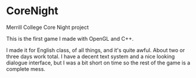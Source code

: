 # CoreNight
Merrill College Core Night project

This is the first game I made with OpenGL and C++.

I made it for English class, of all things, and it's quite awful. About two or three days work total. I have a decent text system and a nice looking dialogue interface, but I was a bit short on time so the rest of the game is a complete mess.
